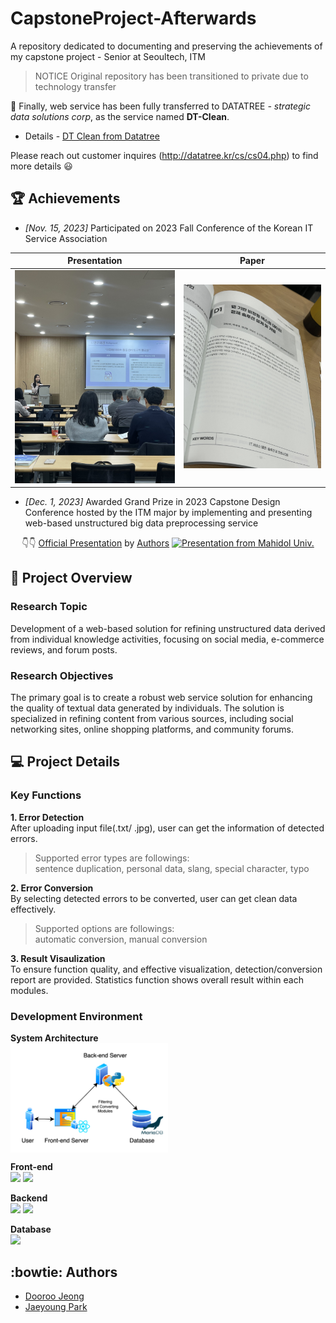 # CapstoneProject-Afterwards
A repository dedicated to documenting and preserving the achievements of my capstone project - Senior at Seoultech, ITM
> NOTICE Original repository has been transitioned to private due to technology transfer

:tada: Finally,
web service has been fully transferred to DATATREE _- strategic data solutions corp_, as the service named **DT-Clean**.  
- Details - [DT Clean from Datatree](http://datatree.kr/product/)

  
Please reach out customer inquires (http://datatree.kr/cs/cs04.php) to find more details :smiley:
  
## :trophy: Achievements

- _[Nov. 15, 2023]_ Participated on 2023 Fall Conference of the Korean IT Service Association

<div align=center>

| Presentation | Paper |
|---|---|
| ![Presentation](./images/15Nov_presentation.jpeg) | ![Thesis](./images/15Nov_thesis.jpeg) |
</div>
  
- _[Dec. 1, 2023]_ Awarded Grand Prize in 2023 Capstone Design Conference hosted by the ITM major by implementing and presenting web-based unstructured big data preprocessing service  

<div align=center> 

:point_down::point_down: [Official Presentation](https://youtu.be/Z4qle-THivc?si=Nz-MazOzKDzitkEn) by [Authors](#authors)
[![Presentation from Mahidol Univ.](http://img.youtube.com/vi/Z4qle-THivc/0.jpg)](https://youtu.be/Z4qle-THivc?si=Nz-MazOzKDzitkEn)
</div>

## :dart: Project Overview

### Research Topic
Development of a web-based solution for refining unstructured data derived from individual knowledge activities, focusing on social media, e-commerce reviews, and forum posts.
  
### Research Objectives
The primary goal is to create a robust web service solution for enhancing the quality of textual data generated by individuals. The solution is specialized in refining content from various sources, including social networking sites, online shopping platforms, and community forums.


## :computer: Project Details
  
### Key Functions
**1. Error Detection**  
    After uploading input file(.txt/ .jpg), user can get the information of detected errors.
> Supported error types are followings:  
    sentence duplication, personal data, slang, special character, typo

**2. Error Conversion**  
    By selecting detected errors to be converted, user can get clean data effectively. 
> Supported options are followings:  
    automatic conversion, manual conversion

**3. Result Visaulization**  
    To ensure function quality, and effective visualization, detection/conversion report are provided.
    Statistics function shows overall result within each modules.

  
### Development Environment

**System Architecture**  
<img src="./images/System%20Architecture.png" width="50%" height="50%" align="center"/>

**Front-end**  
<img src="https://img.shields.io/badge/npm-FFFFFF?style=flat-square&logo=npm&logoColor=CC3534"/>
<img src="https://img.shields.io/badge/React-262626?style=flat-square&logo=React&logoColor=07C4D9"/>

**Backend**  
<img src="https://img.shields.io/badge/Python-FFFFFF?style=flat-square&logo=python&logoColor=blue">
<img src="https://img.shields.io/badge/Flask-C9EEFF?style=flat-square&logo=flask&logoColor=07C4D9">

**Database**  
<img src="https://img.shields.io/badge/Mariadb-003545?style=flat-square&logo=mariadb&logoColor=white">

<div id="authors">

## :bowtie: Authors
- [Dooroo Jeong](https://github.com/doorooful)
- [Jaeyoung Park](https://github.com/yoouung)
</div>
